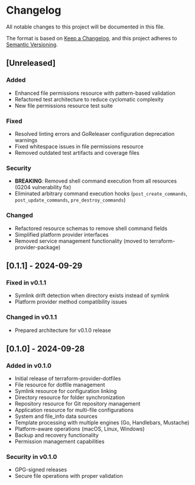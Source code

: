# Changelog

All notable changes to this project will be documented in this file.

The format is based on [Keep a Changelog](https://keepachangelog.com/en/1.0.0/),
and this project adheres to [Semantic Versioning](https://semver.org/spec/v2.0.0.html).

## [Unreleased]

### Added

- Enhanced file permissions resource with pattern-based validation
- Refactored test architecture to reduce cyclomatic complexity
- New file permissions resource test suite

### Fixed

- Resolved linting errors and GoReleaser configuration deprecation warnings
- Fixed whitespace issues in file permissions resource
- Removed outdated test artifacts and coverage files

### Security

- **BREAKING**: Removed shell command execution from all resources (G204
  vulnerability fix)
- Eliminated arbitrary command execution hooks (`post_create_commands`,
  `post_update_commands`, `pre_destroy_commands`)

### Changed

- Refactored resource schemas to remove shell command fields
- Simplified platform provider interfaces
- Removed service management functionality (moved to terraform-provider-package)

## [0.1.1] - 2024-09-29

### Fixed in v0.1.1

- Symlink drift detection when directory exists instead of symlink
- Platform provider method compatibility issues

### Changed in v0.1.1

- Prepared architecture for v0.1.0 release

## [0.1.0] - 2024-09-28

### Added in v0.1.0

- Initial release of terraform-provider-dotfiles
- File resource for dotfile management
- Symlink resource for configuration linking
- Directory resource for folder synchronization  
- Repository resource for Git repository management
- Application resource for multi-file configurations
- System and file_info data sources
- Template processing with multiple engines (Go, Handlebars, Mustache)
- Platform-aware operations (macOS, Linux, Windows)
- Backup and recovery functionality
- Permission management capabilities

### Security in v0.1.0

- GPG-signed releases
- Secure file operations with proper validation
